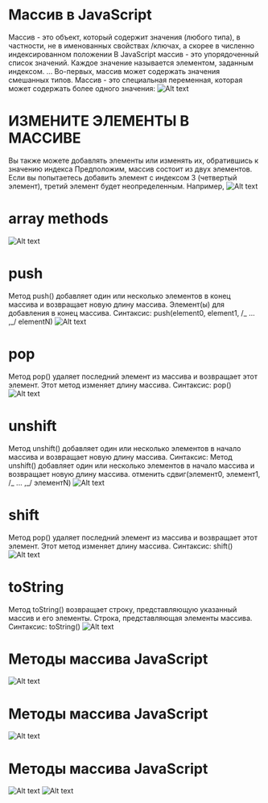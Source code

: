 # Массив в JavaScript

Массив - это объект, который содержит значения (любого типа), в частности, не в именованных свойствах /ключах,
а скорее в численно индексированном положении
В JavaScript массив - это упорядоченный список значений. Каждое значение называется элементом, заданным
индексом. ... Во-первых, массив может содержать значения смешанных типов.
Массив - это специальная переменная, которая может содержать более одного значения:
![Alt text](image-17.png)

# ИЗМЕНИТЕ ЭЛЕМЕНТЫ В МАССИВЕ

Вы также можете добавлять элементы или изменять их, обратившись к значению индекса
Предположим, массив состоит из двух элементов. Если вы попытаетесь добавить элемент с индексом 3 (четвертый
элемент), третий элемент будет неопределенным. Например,
![Alt text](image-18.png)

# array methods

![Alt text](image-19.png)

# push

Метод push() добавляет один или несколько элементов в конец массива и возвращает
новую длину массива.
Элемент(ы) для добавления в конец массива.
Синтаксис: push(element0, element1, /_ ... ,_/ elementN)
![Alt text](image-20.png)

# pop

Метод pop() удаляет последний элемент из массива и возвращает этот элемент.
Этот метод изменяет длину массива.
Синтаксис: pop()
![Alt text](image-21.png)

# unshift

Метод unshift() добавляет один или несколько элементов в начало массива и
возвращает новую длину массива.
Синтаксис:
Метод unshift() добавляет один или несколько элементов в начало массива и
возвращает новую длину массива.
отменить сдвиг(элемент0, элемент1, /_ ... ,_/ элементN)
![Alt text](image-22.png)

# shift

Метод pop() удаляет последний элемент из массива и возвращает этот элемент.
Этот метод изменяет длину массива.
Синтаксис: shift()
![Alt text](image-23.png)

# toString

Метод toString() возвращает строку, представляющую указанный массив и его
элементы.
Строка, представляющая элементы массива.
Синтаксис: toString()
![Alt text](image-24.png)

# Методы массива JavaScript

![Alt text](image-25.png)

# Методы массива JavaScript

![Alt text](image-26.png)

# Методы массива JavaScript

![Alt text](image-27.png)
![Alt text](image-28.png)

<!-- # Обратные вызовы методов массива JavaScript -->
<!-- 
# map()

![Alt text](image-29.png)

# foreach()

![Alt text](image-30.png)

# find()

![Alt text](image-31.png)

# Метод фильтрации

Метод filter() создает неглубокую копию части заданного массива, отфильтрованную
только до элементов из заданного массива, которые проходят тест, реализованный предоставленной
функцией.
![Alt text](image-32.png)

# Method reduce

Метод reduce() выполняет предоставленную пользователем функцию обратного вызова "reducer" для каждого элемента
массива по порядку, передавая возвращаемое значение из вычисления для предыдущего
элемента. Конечным результатом запуска редуктора по всем элементам массива является одно
значение.
![Alt text](image-33.png)

# Method toSorted

Метод to Sorted() экземпляров массива является копирующей версией метода sort().
Он возвращает новый массив с элементами, отсортированными в порядке возрастания.
![Alt text](image-34.png) -->
